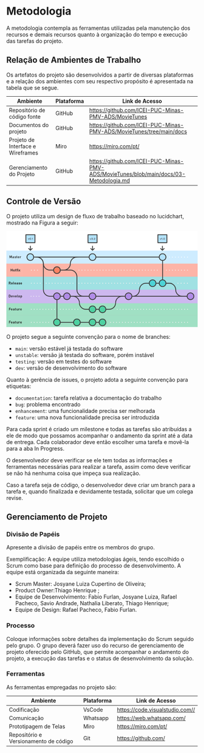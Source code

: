 # Metodologia

A metodologia contempla as ferramentas utilizadas pela manutenção dos recursos e demais recursos quanto à organização do tempo e execução das tarefas do projeto.

## Relação de Ambientes de Trabalho

Os artefatos do projeto são desenvolvidos a partir de diversas plataformas e a relação dos ambientes com seu respectivo propósito é apresentada na tabela que se segue.

Ambiente  | Plataforma  | Link de Acesso
--------- | ----------- | ---------------
Repositório de código fonte  | GitHub  | https://github.com/ICEI-PUC-Minas-PMV-ADS/MovieTunes
Documentos do projeto        | GitHub  | https://github.com/ICEI-PUC-Minas-PMV-ADS/MovieTunes/tree/main/docs
Projeto de Interface e  Wireframes | Miro  | https://miro.com/pt/
Gerenciamento do Projeto  | GitHub  | https://github.com/ICEI-PUC-Minas-PMV-ADS/MovieTunes/blob/main/docs/03-Metodologia.md


## Controle de Versão

O projeto utiliza um design de fluxo de trabalho baseado no lucidchart, mostrado na Figura a seguir:

![image](https://github.com/ICEI-PUC-Minas-PMV-ADS/MovieTunes/blob/main/docs/img/versao.png)

O projeto segue a seguinte convenção para o nome de branches:

- `main`: versão estável já testada do software
- `unstable`: versão já testada do software, porém instável
- `testing`: versão em testes do software
- `dev`: versão de desenvolvimento do software

Quanto à gerência de issues, o projeto adota a seguinte convenção para
etiquetas:

- `documentation`: tarefa relativa a documentação do trabalho
- `bug`: problema encontrado
- `enhancement`: uma funcionalidade precisa ser melhorada
- `feature`: uma nova funcionalidade precisa ser introduzida

Para cada sprint é criado um milestone e todas as tarefas são atribuídas a ele de modo que possamos acompanhar o andamento da sprint até a data de entrega.
Cada colaborador deve então escolher uma tarefa e movê-la para a aba In Progress.

O desenvolvedor deve verificar se ele tem todas as informações e ferramentas necessárias para realizar a tarefa, assim como deve verificar se não há nenhuma coisa que impeça sua realização.

Caso a tarefa seja de código, o desenvolvedor deve criar um branch para a tarefa e, quando finalizada e devidamente testada, solicitar que um colega revise.

## Gerenciamento de Projeto

### Divisão de Papéis

Apresente a divisão de papéis entre os membros do grupo.

Exemplificação: A equipe utiliza metodologias ágeis, tendo escolhido o Scrum como base para definição do processo de desenvolvimento. A equipe está organizada da seguinte maneira:
- Scrum Master: Josyane Luiza Cupertino de Oliveira;
- Product Owner:Thiago Henrique ;
- Equipe de Desenvolvimento: Fabio Furlan, Josyane Luiza, Rafael Pacheco, Savio Andrade, Nathalia Liberato, Thiago Henrique;
- Equipe de Design: Rafael Pacheco, Fabio Furlan.

### Processo

Coloque  informações sobre detalhes da implementação do Scrum seguido pelo grupo. O grupo deverá fazer uso do recurso de gerenciamento de projeto oferecido pelo GitHub, que permite acompanhar o andamento do projeto, a execução das tarefas e o status de desenvolvimento da solução.
 
### Ferramentas

As ferramentas empregadas no projeto são:

| Ambiente | Plataforma | Link de Acesso |
| ------------- | ------------ | ---------- |
| Codificação | VsCode | https://code.visualstudio.com//
| Comunicação | Whatsapp | https://web.whatsapp.com/
| Prototipagem de Telas | Miro | https://miro.com/pt/
| Repositório e Versionamento de código | Git | https://github.com/
